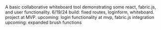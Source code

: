 A basic collaborative whiteboard tool demonstrating some react, fabric.js, and user functionality. 6/19/24 build: fixed routes, loginform, whiteboard. project at MVP.
upcoming: login functionality at mvp, fabric.js integration
upcoming: expanded brush functions 
